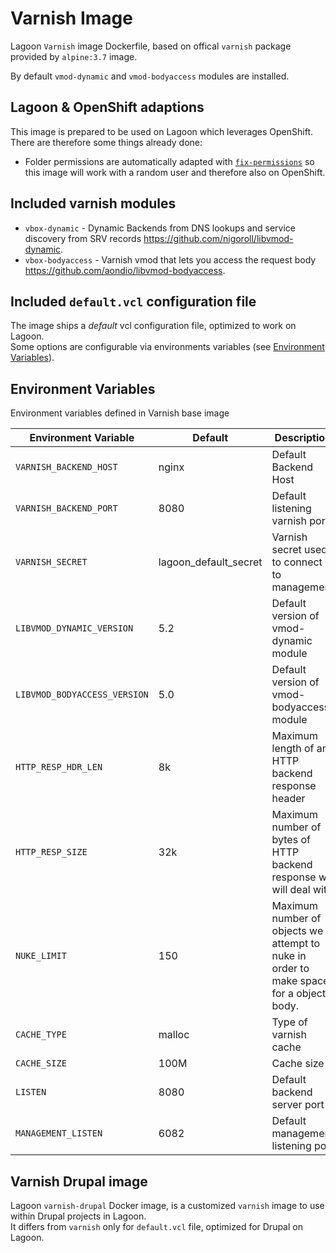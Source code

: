 # Varnish Image
Lagoon `Varnish` image Dockerfile, based on offical `varnish` package provided by `alpine:3.7` image.  

By default `vmod-dynamic` and `vmod-bodyaccess` modules are installed.

## Lagoon & OpenShift adaptions
This image is prepared to be used on Lagoon which leverages OpenShift. There are therefore some things already done:

- Folder permissions are automatically adapted with [`fix-permissions`](https://github.com/sclorg/s2i-base-container/blob/master/core/root/usr/bin/fix-permissions) so this image will work with a random user and therefore also on OpenShift.

## Included varnish modules

- `vbox-dynamic` - Dynamic Backends from DNS lookups and service discovery from SRV records https://github.com/nigoroll/libvmod-dynamic.
- `vbox-bodyaccess` - Varnish vmod that lets you access the request body https://github.com/aondio/libvmod-bodyaccess.

## Included `default.vcl` configuration file
The image ships a *default* vcl configuration file, optimized to work on Lagoon.  
Some options are configurable via environments variables (see [Environment Variables](#environment-variables)).

## Environment Variables
Environment variables defined in Varnish base image

| Environment Variable              | Default               | Description                                    |
| ---------------------------------      | ---------        | ---------------------------------------------- |
| `VARNISH_BACKEND_HOST`                 |   nginx   	    | Default Backend Host                           |
| `VARNISH_BACKEND_PORT`                 |   8080 	        | Default listening varnish port                 |
| `VARNISH_SECRET`                       |   lagoon_default_secret 	    | Varnish secret used to connect to management    |
| `LIBVMOD_DYNAMIC_VERSION`              |   5.2     	    | Default version of vmod-dynamic module         |
| `LIBVMOD_BODYACCESS_VERSION`           |   5.0     	    | Default version of vmod-bodyaccess module      |
| `HTTP_RESP_HDR_LEN`                    |   8k 	        | Maximum length of any HTTP backend response header                           |
| `HTTP_RESP_SIZE`                       |   32k	        | Maximum number of bytes of HTTP backend response we will deal with        |
| `NUKE_LIMIT`                           |   150            | Maximum number of objects we attempt to nuke in order to make space for a object body.         |
| `CACHE_TYPE`                           |   malloc         | Type of varnish cache                      |
| `CACHE_SIZE`                           |   100M           | Cache size   |
| `LISTEN`                               |   8080           | Default backend server port    |
| `MANAGEMENT_LISTEN`                    |   6082           | Default management listening port    |

## Varnish Drupal image
Lagoon `varnish-drupal` Docker image, is a customized `varnish` image to use within Drupal projects in Lagoon.  
It differs from `varnish` only for `default.vcl` file, optimized for Drupal on Lagoon.